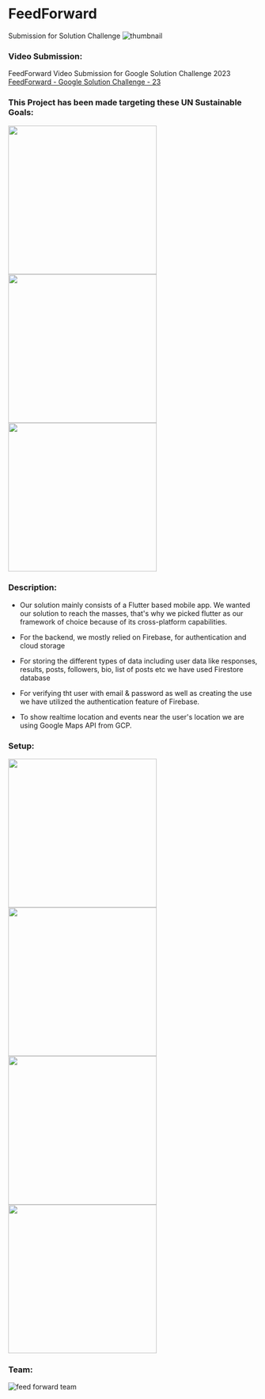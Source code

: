 # FeedForward

Submission for Solution Challenge
![thumbnail](https://user-images.githubusercontent.com/81346526/229981330-24dbd8df-beb4-47d2-a127-a911f6a09001.png)


### Video Submission:
FeedForward Video Submission for Google Solution Challenge 2023 [FeedForward - Google Solution Challenge - 23](https://youtu.be/K1Y3iL_HvyQ)

### This Project has been made targeting these UN Sustainable Goals:

<img src="https://user-images.githubusercontent.com/81572747/229170382-95f8820b-5dfc-49f1-9dcc-369e392453bc.png" width="300" height="300" />
<img src="https://user-images.githubusercontent.com/81572747/229170341-1af273c8-1ea8-49e2-b9d0-30442ec45d6f.png" width="300" height="300" />
<img src="https://user-images.githubusercontent.com/81572747/229170445-011c5e95-7562-45fb-842c-864a96011045.png" width="300" height="300" />


### Description:
* Our solution mainly consists of a Flutter based mobile app. We wanted our solution to reach the masses, that's why we picked flutter as our framework of choice because of its cross-platform capabilities.

* For the backend, we mostly relied on Firebase, for authentication and cloud storage

* For storing the different types of data including user data like responses, results, posts, followers, bio, list of posts etc we have used Firestore database

* For verifying tht user with email & password as well as creating the use we have utilized the authentication feature of Firebase.

* To show realtime location and events near the user's location we are using Google Maps API from GCP.

### Setup:
<img src="https://o.remove.bg/downloads/3c093016-5ed0-40c4-9180-da4e860cff2a/image-removebg-preview.png" width="300" height="300" />
<img src="https://o.remove.bg/downloads/df29f3c3-58b1-49a8-a218-0b0c749dbd60/image-removebg-preview.png" width="300" height="300" />
<img src="https://o.remove.bg/downloads/d8258083-47d8-4695-9bb2-92380c7bdd92/image-removebg-preview.png" width="300" height="300" />
<img src="https://o.remove.bg/downloads/f4380eeb-f30e-43d8-b757-f23bd59cd974/image-removebg-preview.png" width="300" height="300" />

### Team:
![feed forward team](https://user-images.githubusercontent.com/81346526/229980882-4b78ae08-d64b-4960-a617-56bf05b268a1.png)

